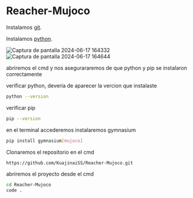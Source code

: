 # Reacher-Mujoco

Instalamos [git](https://www.git-scm.com/downloads).

Instalamos [python](https://www.python.org/downloads/).

![Captura de pantalla 2024-06-17 164332](https://github.com/KuajinaiSS/Reacher-Mujoco/assets/81202594/74a5079a-4466-41e9-8f5d-44573314c89f)
![Captura de pantalla 2024-06-17 164644](https://github.com/KuajinaiSS/Reacher-Mujoco/assets/81202594/1c893aae-98d8-4c3f-bf28-f7f1ff8f2580)

abriremos el cmd y nos asegurararemos de que python y pip se instalaron correctamente

verificar python, deveria de aparecer la vercion que instalaste
```bash
python --version
```

verificar pip
```bash
pip --version
```

en el terminal accederemos instalaremos gymnasium
```bash
pip install gymnasium[mujoco]
```

Clonaremos el repositorio en el cmd
```bash
https://github.com/KuajinaiSS/Reacher-Mujoco.git
```

abriremos el proyecto desde el cmd
```bash
cd Reacher-Mujoco
code .
```

